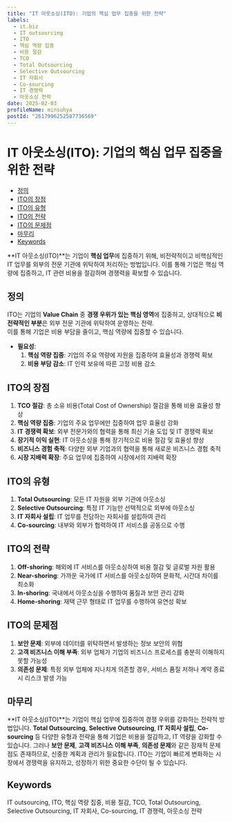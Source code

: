 ```yaml
---
title: "IT 아웃소싱(ITO): 기업의 핵심 업무 집중을 위한 전략"
labels:
  - it.biz
  - IT outsourcing
  - ITO
  - 핵심 역량 집중
  - 비용 절감
  - TCO
  - Total Outsourcing
  - Selective Outsourcing
  - IT 자회사
  - Co-sourcing
  - IT 경쟁력
  - 아웃소싱 전략
date: 2025-02-03
profileName: minsuhya
postId: "2617996252587736569"
---
```


# IT 아웃소싱(ITO): 기업의 핵심 업무 집중을 위한 전략

<!-- mtoc-start -->

- [정의](#정의)
- [ITO의 장점](#ito의-장점)
- [ITO의 유형](#ito의-유형)
- [ITO의 전략](#ito의-전략)
- [ITO의 문제점](#ito의-문제점)
- [마무리](#마무리)
- [Keywords](#keywords)

<!-- mtoc-end -->

**IT 아웃소싱(ITO)**는 기업이 **핵심 업무**에 집중하기 위해, 비전략적이고 비핵심적인 IT 업무를 외부의 전문 기관에 위탁하여 처리하는 방법입니다. 이를 통해 기업은 핵심 역량에 집중하고, IT 관련 비용을 절감하며 경쟁력을 확보할 수 있습니다.

## 정의

ITO는 기업의 **Value Chain** 중 **경쟁 우위가 있는 핵심 영역**에 집중하고, 상대적으로 **비전략적인 부분**은 외부 전문 기관에 위탁하여 운영하는 전략. \
이를 통해 기업은 비용 부담을 줄이고, 핵심 역량에 집중할 수 있습니다.

- **필요성**:
  1. **핵심 역량 집중**: 기업의 주요 역량에 자원을 집중하여 효율성과 경쟁력 확보
  2. **비용 부담 감소**: IT 인력 보유에 따른 고정 비용 감소

## ITO의 장점

1. **TCO 절감**: 총 소유 비용(Total Cost of Ownership) 절감을 통해 비용 효율성 향상
2. **핵심 역량 집중**: 기업의 주요 업무에만 집중하여 업무 효율성 강화
3. **IT 경쟁력 확보**: 외부 전문가와의 협력을 통해 최신 기술 도입 및 IT 경쟁력 확보
4. **장기적 이익 실현**: IT 아웃소싱을 통해 장기적으로 비용 절감 및 효율성 향상
5. **비즈니스 경험 축적**: 다양한 외부 기업과의 협력을 통해 새로운 비즈니스 경험 축적
6. **시장 지배력 확장**: 주요 업무에 집중하여 시장에서의 지배력 확장

## ITO의 유형

1. **Total Outsourcing**: 모든 IT 자원을 외부 기관에 아웃소싱
2. **Selective Outsourcing**: 특정 IT 기능만 선택적으로 외부에 아웃소싱
3. **IT 자회사 설립**: IT 업무를 전담하는 자회사를 설립하여 관리
4. **Co-sourcing**: 내부와 외부가 협력하여 IT 서비스를 공동으로 수행

## ITO의 전략

1. **Off-shoring**: 해외에 IT 서비스를 아웃소싱하여 비용 절감 및 글로벌 자원 활용
2. **Near-shoring**: 가까운 국가에 IT 서비스를 아웃소싱하여 문화적, 시간대 차이를 최소화
3. **In-shoring**: 국내에서 아웃소싱을 수행하여 품질과 보안 관리 강화
4. **Home-shoring**: 재택 근무 형태로 IT 업무를 수행하여 유연성 확보

## ITO의 문제점

1. **보안 문제**: 외부에 데이터를 위탁하면서 발생하는 정보 보안의 위협
2. **고객 비즈니스 이해 부족**: 외부 업체가 기업의 비즈니스 프로세스를 충분히 이해하지 못할 가능성
3. **의존성 문제**: 특정 외부 업체에 지나치게 의존할 경우, 서비스 품질 저하나 계약 종료 시 리스크 발생 가능

## 마무리

**IT 아웃소싱(ITO)**는 기업이 핵심 업무에 집중하여 경쟁 우위를 강화하는 전략적 방법입니다. **Total Outsourcing**, **Selective Outsourcing**, **IT 자회사 설립**, **Co-sourcing** 등 다양한 유형과 전략을 통해 기업은 비용을 절감하고, IT 역량을 강화할 수 있습니다. 그러나 **보안 문제**, **고객 비즈니스 이해 부족**, **의존성 문제**와 같은 잠재적 문제점도 존재하므로, 신중한 계획과 관리가 필요합니다. ITO는 기업이 빠르게 변화하는 시장에서 경쟁력을 유지하고, 성장하기 위한 중요한 수단이 될 수 있습니다.

## Keywords

IT outsourcing, ITO, 핵심 역량 집중, 비용 절감, TCO, Total Outsourcing, Selective Outsourcing, IT 자회사, Co-sourcing, IT 경쟁력, 아웃소싱 전략